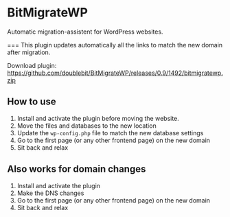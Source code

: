 BitMigrateWP
===

Automatic migration-assistent for WordPress websites.

===
This plugin updates automatically all the links to match the new domain after migration.

Download plugin: https://github.com/doublebit/BitMigrateWP/releases/0.9/1492/bitmigratewp.zip


How to use
---

1. Install and activate the plugin before moving the website.
2. Move the files and databases to the new location
3. Update the `wp-config.php` file to match the new database settings
4. Go to the first page (or any other frontend page) on the new domain
5. Sit back and relax


Also works for domain changes
---

1. Install and activate the plugin
2. Make the DNS changes
3. Go to the first page (or any other frontend page) on the new domain
4. Sit back and relax
